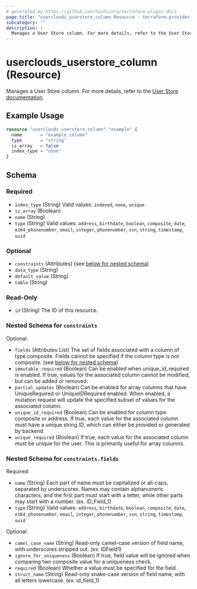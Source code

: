 ```yaml
---
# generated by https://github.com/hashicorp/terraform-plugin-docs
page_title: "userclouds_userstore_column Resource - terraform-provider-userclouds"
subcategory: ""
description: |-
  Manages a User Store column. For more details, refer to the User Store documentation https://docs.userclouds.com/docs/introduction.
---
```


# userclouds_userstore_column (Resource)

Manages a User Store column. For more details, refer to the [User Store documentation](https://docs.userclouds.com/docs/introduction).

## Example Usage

```terraform
resource "userclouds_userstore_column" "example" {
  name       = "example_column"
  type       = "string"
  is_array   = false
  index_type = "none"
}
```

<!-- schema generated by tfplugindocs -->
## Schema

### Required

- `index_type` (String) Valid values: `indexed`, `none`, `unique`
- `is_array` (Boolean)
- `name` (String)
- `type` (String) Valid values: `address`, `birthdate`, `boolean`, `composite`, `date`, `e164_phonenumber`, `email`, `integer`, `phonenumber`, `ssn`, `string`, `timestamp`, `uuid`

### Optional

- `constraints` (Attributes) (see [below for nested schema](#nestedatt--constraints))
- `data_type` (String)
- `default_value` (String)
- `table` (String)

### Read-Only

- `id` (String) The ID of this resource.

<a id="nestedatt--constraints"></a>
### Nested Schema for `constraints`

Optional:

- `fields` (Attributes List) The set of fields associated with a column of type composite. Fields cannot be specified if the column type is not composite. (see [below for nested schema](#nestedatt--constraints--fields))
- `immutable_required` (Boolean) Can be enabled when unique_id_required is enabled. If true, values for the associated column cannot be modified, but can be added or removed.
- `partial_updates` (Boolean) Can be enabled for array columns that have UniqueRequired or UniqueIDRequired enabled. When enabled, a mutation request will update the specified subset of values for the associated column.
- `unique_id_required` (Boolean) Can be enabled for column type composite or address. If true, each value for the associated column must have a unique string ID, which can either be provided or generated by backend.
- `unique_required` (Boolean) If true, each value for the associated column must be unique for the user. This is primarily useful for array columns.

<a id="nestedatt--constraints--fields"></a>
### Nested Schema for `constraints.fields`

Required:

- `name` (String) Each part of name must be capitalized or all-caps, separated by underscores. Names may contain alphanumeric characters, and the first part must start with a letter, while other parts may start with a number. (ex. ID_Field_1)
- `type` (String) Valid values: `address`, `birthdate`, `boolean`, `composite`, `date`, `e164_phonenumber`, `email`, `integer`, `phonenumber`, `ssn`, `string`, `timestamp`, `uuid`

Optional:

- `camel_case_name` (String) Read-only camel-case version of field name, with underscores stripped out. (ex. IDField1)
- `ignore_for_uniqueness` (Boolean) If true, field value will be ignored when comparing two composite value for a uniqueness check.
- `required` (Boolean) Whether a value must be specified for the field.
- `struct_name` (String) Read-only snake-case version of field name, with all letters lowercase. (ex. id_field_1)
